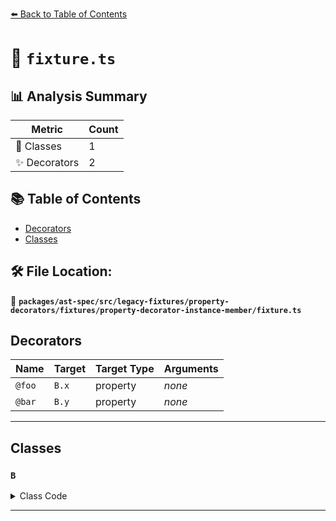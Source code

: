 [⬅️ Back to Table of Contents](../../../../../../../index.md)

# 📄 `fixture.ts`

## 📊 Analysis Summary

| Metric | Count |
|--------|-------|
| 🧱 Classes | 1 |
| ✨ Decorators | 2 |

## 📚 Table of Contents

- [Decorators](#decorators)
- [Classes](#classes)

## 🛠️ File Location:
📂 **`packages/ast-spec/src/legacy-fixtures/property-decorators/fixtures/property-decorator-instance-member/fixture.ts`**

## Decorators

| Name | Target | Target Type | Arguments |
|------|--------|-------------|----------|
| `@foo` | `B.x` | property | *none* |
| `@bar` | `B.y` | property | *none* |


---

## Classes

### `B`

<details><summary>Class Code</summary>

```ts
class B {
  @foo x;
  @bar
  y;
}
```
</details>


---